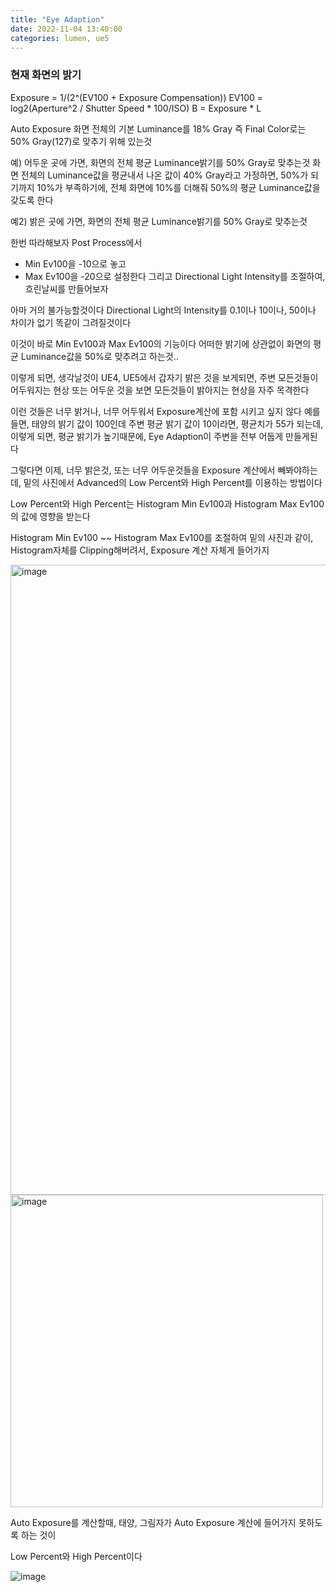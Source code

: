 ```yaml
---
title: "Eye Adaption"
date: 2022-11-04 13:40:00
categories: lumen, ue5
---
```


### 현재 화면의 밝기

Exposure = 1/(2^(EV100 + Exposure Compensation))
EV100 = log2(Aperture^2 / Shutter Speed * 100/ISO)
B = Exposure * L

Auto Exposure
화면 전체의 기본 Luminance를 18% Gray 즉 Final Color로는 50% Gray(127)로 맞추기 위해 있는것

예) 어두운 곳에 가면, 화면의 전체 평균 Luminance밝기를 50% Gray로 맞추는것
화면 전체의 Luminance값을 평균내서 나온 값이 40% Gray라고 가정하면, 50%가 되기까지 10%가 부족하기에, 전체 화면에 10%를 더해줘 50%의 평균 Luminance값을 갖도록 한다

예2) 밝은 곳에 가면, 화면의 전체 평균 Luminance밝기를 50% Gray로 맞추는것
 

한번 따라해보자
Post Process에서
- Min Ev100을 -10으로 놓고
- Max Ev100을 -20으로 설정한다
그리고 Directional Light Intensity를 조절하여, 흐린날씨를 만들어보자

아마 거의 불가능할것이다
Directional Light의 Intensity를 0.1이나 10이나, 50이나 차이가 없기 똑같이 그려질것이다

이것이 바로 Min Ev100과 Max Ev100의 기능이다
어떠한 밝기에 상관없이 화면의 평균 Luminance값을 50%로 맞추려고 하는것..
 
이렇게 되면, 생각날것이
UE4, UE5에서 갑자기 밝은 것을 보게되면, 주변 모든것들이 어두워지는 현상
또는 어두운 것을 보면 모든것들이 밝아지는 현상을 자주 목격한다

이런 것들은 너무 밝거나, 너무 어두워서 Exposure계산에 포함 시키고 싶지 않다
예를 들면, 태양의 밝기 값이 100인데 주변 평균 밝기 값이 10이라면, 평균치가 55가 되는데,
이렇게 되면, 평균 밝기가 높기때문에, Eye Adaption이 주변을 전부 어둡게 만들게된다

그렇다면 이제, 너무 밝은것, 또는 너무 어두운것들을 Exposure 계산에서 빼봐야하는데,
밑의 사진에서 Advanced의 Low Percent와 High Percent를 이용하는 방법이다

Low Percent와 High Percent는 Histogram Min Ev100과 Histogram Max Ev100의 값에 영향을 받는다

Histogram Min Ev100 ~~ Histogram Max Ev100를 조절하여 밑의 사진과 같이, Histogram자체를 Clipping해버려서, Exposure 계산 자체게 들어가지 

<img width="1008" alt="image" src="https://user-images.githubusercontent.com/45751396/200778406-6ef8132e-45aa-449e-8220-e6b69e1f509e.png">

<img width="500" alt="image" src="https://user-images.githubusercontent.com/45751396/200777860-07cda334-8d60-471c-ad10-a5347927ca0b.png">







Auto Exposure를 계산할때, 태양, 그림자가 Auto Exposure 계산에 들어가지 못하도록 하는 것이

Low Percent와 High Percent이다


![image](https://user-images.githubusercontent.com/45751396/200765729-abae3aea-f88a-46f5-91d3-c753e7e47016.png)
